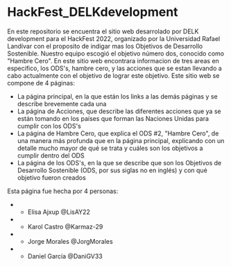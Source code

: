 # HackFest_DELKdevelopment
 En este repositorio se encuentra el sitio web desarrolado por DELK development para el HackFest 2022, organizado por la Universidad Rafael Landívar con el proposito de indigar mas los Objetivos de Desarrollo Sostenible. Nuestro equipo escogió el objetivo número dos, conocido como "Hambre Cero".
En este sitio web encontrara informacion de tres areas en especifico, los ODS's, hambre cero, y las acciones que se estan llevando a cabo actualmente con el objetivo de lograr este objetivo.
Este sitio web se compone de 4 páginas:
- La página principal, en la que están los links a las demás páginas y se describe brevemente cada una
- La página de Acciones, que describe las diferentes acciones que ya se están tomando en los países que forman las Naciones Unidas para cumplir con los ODS's
- La página de Hambre Cero, que explica el ODS #2, "Hambre Cero", de una manera más profunda que en la página principal, explicando con un detalle mucho mayor de qué se trata y cuáles son los objetivos a cumplir dentro del ODS
- La página de los ODS's, en la que se describe que son los Objetivos de Desarrollo Sostenible (ODS, por sus siglas no en inglés) y con qué objetivo fueron creados

Esta página fue hecha por 4 personas:
- - Elisa Ajxup   @LisAY22 
- - Karol Castro  @Karmaz-29
- - Jorge Morales @JorgMorales
- - Daniel García @DaniGV33

